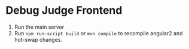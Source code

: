 # Debug Judge Frontend

1. Run the main server
2. Run ```npm run-script build``` or ```mvn compile``` to recompile angular2 and hot-swap changes.
